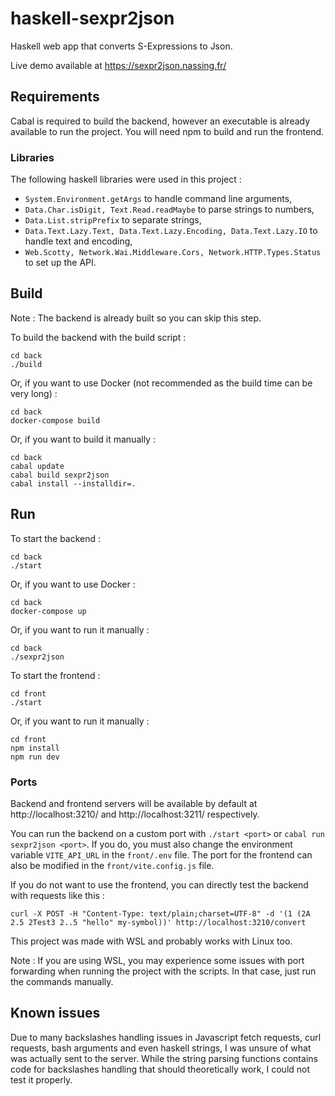# haskell-sexpr2json

Haskell web app that converts S-Expressions to Json.

Live demo available at https://sexpr2json.nassing.fr/

## Requirements

Cabal is required to build the backend, however an executable is already available to run the project. You will need npm to build and run the frontend.

### Libraries

The following haskell libraries were used in this project :

- `System.Environment.getArgs` to handle command line arguments,
- `Data.Char.isDigit, Text.Read.readMaybe` to parse strings to numbers,
- `Data.List.stripPrefix` to separate strings,
- `Data.Text.Lazy.Text, Data.Text.Lazy.Encoding, Data.Text.Lazy.IO` to handle text and encoding,
- `Web.Scotty, Network.Wai.Middleware.Cors, Network.HTTP.Types.Status` to set up the API.

## Build

Note : The backend is already built so you can skip this step.

To build the backend with the build script :
```
cd back
./build
```

Or, if you want to use Docker (not recommended as the build time can be very long) :
```
cd back
docker-compose build
```

Or, if you want to build it manually :
```
cd back
cabal update
cabal build sexpr2json
cabal install --installdir=.
```

## Run

To start the backend :
```
cd back
./start
```

Or, if you want to use Docker :
```
cd back
docker-compose up
```

Or, if you want to run it manually :
```
cd back
./sexpr2json
```

To start the frontend :
```
cd front
./start
```

Or, if you want to run it manually :
```
cd front
npm install
npm run dev
```

### Ports

Backend and frontend servers will be available by default at http://localhost:3210/ and http://localhost:3211/ respectively.

You can run the backend on a custom port with `./start <port>` or `cabal run sexpr2json <port>`. If you do, you must also change the environment variable `VITE_API_URL` in the `front/.env` file. The port for the frontend can also be modified in the `front/vite.config.js` file.

If you do not want to use the frontend, you can directly test the backend with requests like this :

```
curl -X POST -H "Content-Type: text/plain;charset=UTF-8" -d '(1 (2A 2.5 2Test3 2..5 "hello" my-symbol))' http://localhost:3210/convert
```

This project was made with WSL and probably works with Linux too.

Note : If you are using WSL, you may experience some issues with port forwarding when running the project with the scripts. In that case, just run the commands manually.

## Known issues

Due to many backslashes handling issues in Javascript fetch requests, curl requests, bash arguments and even haskell strings, I was unsure of what was actually sent to the server. While the string parsing functions contains code for backslashes handling that should theoretically work, I could not test it properly.